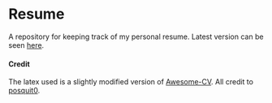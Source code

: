 # Resume

A repository for keeping track of my personal resume. Latest version can be seen [here](resume.pdf).

#### Credit
The latex used is a slightly modified version of [Awesome-CV](https://github.com/posquit0/Awesome-CV). All credit to [posquit0](https://github.com/posquit0).
